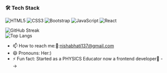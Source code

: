 
### 🛠 Tech Stack
![HTML5](https://img.shields.io/badge/html5-%23E34F26.svg?style=for-the-badge&logo=html5&logoColor=white)
![CSS3](https://img.shields.io/badge/css3-%231572B6.svg?style=for-the-badge&logo=css3&logoColor=white)
![Bootstrap](https://img.shields.io/badge/bootstrap-%23563D7C.svg?style=for-the-badge&logo=bootstrap&logoColor=white)
![JavaScript](https://img.shields.io/badge/javascript-%23323330.svg?style=for-the-badge&logo=javascript&logoColor=%23F7DF1E)
![React](https://img.shields.io/badge/react-%2320232a.svg?style=for-the-badge&logo=react&logoColor=%2361DAFB)


![GitHub Streak](https://github-readme-streak-stats.herokuapp.com/?user=Nishabhatii&theme=radical) <br>
![Top Langs](https://github-readme-stats.vercel.app/api/top-langs/?username=Nishabhatii&layout=compact&theme=radical)




- 📫 How to reach me:📧:nishabhati137@gmail.com 
- 😄 Pronouns: Her:)
- ⚡ Fun fact: Started as a PHYSICS Educator now a frontend developer🚀
-->
